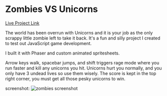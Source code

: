 # Zombies VS Unicorns

[Live Project Link][zombie]

[zombie]: http://tracymullen.com/zombies-vs-unicorns/

The world has been overrun with Unicorns and it is your job as the only scrappy little zombie left to take it back.
It's a fun and silly project I created to test out JavaScript game development.

I built it with Phaser and custom animated spritesheets.

Arrow keys walk, spacebar jumps, and shift triggers rage mode where you run faster and kill any unicorns you hit. Unicorns hurt you normally, and you only have 3 undead lives so use them wisely. The score is kept in the top right corner, you must get all those pesky unicorns to win.

screenshot:
![zombies screenshot](http://tracymullen.com/images/work/zombies.jpg "zombies screenshot")
